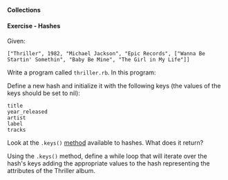 **Collections**



#### Exercise - Hashes

Given:
```
["Thriller", 1982, "Michael Jackson", "Epic Records", ["Wanna Be Startin' Somethin", "Baby Be Mine", "The Girl in My Life"]]
```
Write a program called `thriller.rb`. In this program:

Define a new hash and initialize it with the following keys (the values of the keys should be set to nil):

```
title
year_released
artist
label
tracks
```
Look at the `.keys()` [method](http://www.ruby-doc.org/core-2.1.2/Hash.html#method-i-keys) available to hashes. What does it return?

Using the `.keys()` method, define a while loop that will iterate over the hash's keys adding the appropriate values to the hash representing the attributes of the Thriller album.
